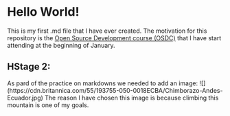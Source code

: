 <h1>Hello World!</h1>

This is my first .md file that I have ever created.
The motivation for this repository is the [Open Source Development course (OSDC)](https://github.com/OSDC-Code-Maven/osdc-2023-01-public) that I have start attending at the beginning of January.



<h2>HStage 2:</h2>
As pard of the practice on markdowns we needed to add an image:
![](https://cdn.britannica.com/55/193755-050-0018ECBA/Chimborazo-Andes-Ecuador.jpg)
The reason I have chosen this image is because climbing this mountain is one of my goals.
